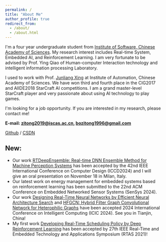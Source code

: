 ```yaml
---
permalink: /
title: "About Me"
author_profile: true
redirect_from: 
  - /about/
  - /about.html
---
```

I'm a four year undergraduate student from [Institute of Software, Chinese Academy of Sciences](https://www.is.cas.cn/). My research interest includes Real-time System, Embedded AI, and Reinforcement Learning. I am very fortunate to be advised by Prof. Ying Qiao of Human-computer Interaction technology and intelligent information processing Laboratory.

I used to work with Prof. [Junliang Xing](https://pi.cs.tsinghua.edu.cn/lab/people/jlxing/en/) at Institute of Automation, Chinese Academy of Sciences. We have won third and fourth place in the CIG2017 and AIIDE2018 StarCraft AI competitions. I am a grand master-level StarCraft player and very passionate about using AI technology to play games.

I'm looking for a job opportunity. If you are interested in my research, please contact me!

**E-mail: zitong2019@iscas.ac.cn, bozitong1996@gmail.com**

[Github](https://github.com/) / [CSDN](https://blog.csdn.net/bozitong1996?spm=1011.2415.3001.5343)

                      


New:
------
* Our work [RTDeepEnsemble: Real-time DNN Ensemble Method for Machine Perception Systems](https://zitongbo.github.io/publication/RTDeepEnsemble) has been accepted by the 42nd IEEE International Conference on Computer Design (ICCD2024) and I will give an oral presentation on November 18 in Milan, Italy.
* Our latest work on energy management for embedded systems based on reinforcement learning has been submitted to the 22nd ACM Conference on Embedded Networked Sensor Systems (SenSys 2024).
* Our work [Designing Real-Time Neural Networks by Efficient Neural Architecture Search](https://zitongbo.github.io/publication/RetNAS) and [HFGCN: Hybrid Filter Graph Convolutional Network for Heterophilic Graphs](https://zitongbo.github.io/publication/HFGCN) have been accepted 2024 International Conference on Intelligent Computing (ICIC 2024). See you in Tianjin, China!
* My first work [Developing Real-Time Scheduling Policy by Deep Reinforcement Learning](https://zitongbo.github.io/publication/RLscheduler) has been accepted by 27th IEEE Real-Time and Embedded Technology and Applications Symposium (RTAS 2021)!
